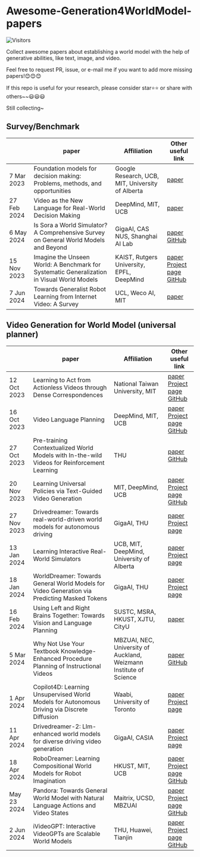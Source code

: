 # Awesome-Generation4WorldModel-papers

![Visitors](https://api.infinitescript.com/badgen/count?name=visitworld123/Awesome-Generation4WorldModel-papers&ltext=Visitors)

Collect awesome papers about establishing a world model with the help of generative abilities, like text, image, and video.

Feel free to request PR, issue, or e-mail me if you want to add more missing papers!😊😊😊

If this repo is useful for your research, please consider star⭐⭐ or share with others~~😃😃😃

Still collecting~




## Survey/Benchmark
|  	| paper 	| Affiliation|Other useful link 	|
|---	|---	|---	|---|
|7 Mar 2023|Foundation models for decision making: Problems, methods, and opportunities|Google Research, UCB, MIT, University of Alberta|[paper](https://arxiv.org/pdf/2303.04129)
|  27 Feb 2024	| Video as the New Language for Real-World Decision Making 	| DeepMind, MIT, UCB 	|[paper](https://arxiv.org/pdf/2402.17139)
| 6 May 2024 	| Is Sora a World Simulator? A Comprehensive Survey on General World Models and Beyond  	| GigaAI, CAS <br> NUS, Shanghai AI Lab|[paper](https://arxiv.org/pdf/2405.03520) <br>[GitHub](https://github.com/GigaAI-research/General-World-Models-Survey)	|
|15 Nov 2023| Imagine the Unseen World: A Benchmark for Systematic Generalization in Visual World Models|KAIST, Rutgers University, EPFL, DeepMind|[paper](https://proceedings.neurips.cc/paper_files/paper/2023/file/58af908d6293810f1a29e69bf723dc48-Paper-Datasets_and_Benchmarks.pdf)<br>[Project page](https://systematic-visual-imagination.github.io/)<br>[GitHub](https://github.com/systematic-visual-imagination/svib)
|7 Jun 2024|Towards Generalist Robot Learning from Internet Video: A Survey|UCL, Weco AI, MIT|[paper](https://arxiv.org/pdf/2404.19664)|


## Video Generation for World Model (universal planner)
|  	| paper 	| Affiliation|Other useful link 	|
|---	|---	|---	|---|
|12 Oct 2023|Learning to Act from Actionless Videos through Dense Correspondences|National Taiwan University, MIT|[paper](https://arxiv.org/pdf/2310.08576)<br>[Project page](https://flow-diffusion.github.io/)<br>[GitHub](https://github.com/flow-diffusion/AVDC)|
|16 Oct 2023|Video Language Planning|DeepMind, MIT, UCB|[paper](https://arxiv.org/pdf/2310.10625)<br> [Project page](https://video-language-planning.github.io/)<br>[GitHub](https://github.com/video-language-planning/vlp_code)
|27 Oct 2023|Pre-training Contextualized World Models with In-the-wild Videos for Reinforcement Learning|THU|[paper](https://proceedings.neurips.cc/paper_files/paper/2023/file/7ce1cbededb4b0d6202847ac1b484ee8-Paper-Conference.pdf)<br>[GitHub](https://github.com/thuml/ContextWM)
|20 Nov 2023|Learning Universal Policies via Text-Guided Video Generation|MIT, DeepMind, UCB|[paper](https://proceedings.neurips.cc/paper_files/paper/2023/file/1d5b9233ad716a43be5c0d3023cb82d0-Paper-Conference.pdf) <br> [Project page](https://universal-policy.github.io/) <br> [GitHub](https://github.com/flow-diffusion/AVDC)|
| 27 Nov 2023	| Drivedreamer: Towards real-world-driven world models for autonomous driving	| GigaAI, THU|[paper](https://arxiv.org/pdf/2309.09777) <br> [Project page](https://drivedreamer.github.io/)	|
|13 Jan 2024|Learning Interactive Real-World Simulators|UCB, MIT, DeepMind, University of Alberta|[paper](https://arxiv.org/pdf/2310.06114)<br> [Project page](https://universal-simulator.github.io/unisim/)
|18 Jan 2024|WorldDreamer: Towards General World Models for Video Generation via Predicting Masked Tokens|GigaAI, THU|[paper](https://arxiv.org/pdf/2401.09985) <br> [Project page](https://world-dreamer.github.io/)
|16 Feb 2024|Using Left and Right Brains Together: Towards Vision and Language Planning|SUSTC, MSRA, HKUST, XJTU, CityU|[paper](https://arxiv.org/pdf/2402.10534)|
|5 Mar 2024|Why Not Use Your Textbook Knowledge-Enhanced Procedure Planning of Instructional Videos|MBZUAI, NEC, University of Auckland, Weizmann Institute of Science| [paper](https://arxiv.org/pdf/2403.02782)<br>[GitHub](https://github.com/Ravindu-Yasas-Nagasinghe/KEPP)|
|1 Apr 2024|Copilot4D: Learning Unsupervised World Models for Autonomous Driving via Discrete Diffusion|Waabi, University of Toronto|[paper](https://arxiv.org/abs/2311.01017)<br>[Project page](https://waabi.ai/copilot-4d/)
|  11 Apr 2024	| Drivedreamer-2: Llm-enhanced world models for diverse driving video generation 	| GigaAI, CASIA	|[paper](https://arxiv.org/pdf/2403.06845) <br> [Project page](https://drivedreamer2.github.io/) 	|
|18 Apr 2024|RoboDreamer: Learning Compositional World Models for Robot Imagination|HKUST, MIT, UCB|[paper](https://arxiv.org/pdf/2404.12377)<br> [Project page](https://robovideo.github.io/) <br>[GitHub](https://github.com/rainbow979/robodreamer)
|May 23 2024|Pandora: Towards General World Model with Natural Language Actions and Video States|Maitrix, UCSD, MBZUAI|[paper](https://world-model.maitrix.org/assets/pandora.pdf)<br>[Project page](https://world-model.maitrix.org/)<br>[GitHub](https://github.com/maitrix-org/Pandora?tab=readme-ov-file)
| 2 Jun 2024|iVideoGPT: Interactive VideoGPTs are Scalable World Models|THU, Huawei, Tianjin|[paper](https://arxiv.org/pdf/2405.15223)<br> [Project page](https://thuml.github.io/iVideoGPT/)<br>[GitHub](https://github.com/thuml/iVideoGPT)
